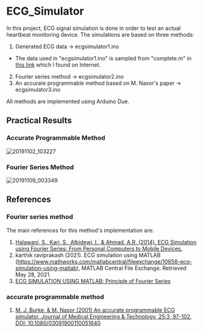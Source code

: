 # ECG_Simulator

In this project, ECG signal simulation is done in order to test an actual heartbeat monitoring device. The simulations are based on three methods:
1. Generated ECG data -> ecgsimulator1.ino
  * The data used in "ecgsimulator1.ino" is sampled from "complete.m" in [this link](https://www.mathworks.com/matlabcentral/fileexchange/10858-ecg-simulation-using-matlab) which I found on Internet.
2. Fourier series method -> ecgsimulator2.ino
3. An accurate programmable method based on M. Nasor's paper -> ecgsimulator3.ino

All methods are implemented using Arduino Due.

## Practical Results

### Accurate Programmable Method

![20191102_103227](https://user-images.githubusercontent.com/30368346/120008463-365c3180-bff0-11eb-9bd1-b704d402224c.jpg)

### Fourier Series Method

![20191109_003349](https://user-images.githubusercontent.com/30368346/120008508-4247f380-bff0-11eb-8127-53180459caf1.jpg)

## References

### Fourier series method
The main references for this method's implementation are:
1. [Halawani, S., Kari, S., Albidewi, I., & Ahmad, A.R. (2014). ECG Simulation using Fourier Series: From Personal Computers to Mobile Devices.](https://www.semanticscholar.org/paper/ECG-Simulation-using-Fourier-Series%3A-From-Personal-Halawani-Kari/188c5a219c7ee238110d32a90677e0be27903c02)
2. karthik raviprakash (2021). ECG simulation using MATLAB (https://www.mathworks.com/matlabcentral/fileexchange/10858-ecg-simulation-using-matlab), MATLAB Central File Exchange. Retrieved May 28, 2021.
3. [ECG SIMULATION USING MATLAB: Principle of Fourier Series](http://azadproject.ir/wp-content/uploads/2014/04/ECG.pdf)

### accurate programmable method
1. [M. J. Burke, & M. Nasor (2001) An accurate programmable ECG simulator, Journal of Medical Engineering & Technology, 25:3, 97-102, DOI: 10.1080/03091900110051640](https://www.tandfonline.com/doi/citedby/10.1080/03091900110051640?scroll=top&needAccess=true)
